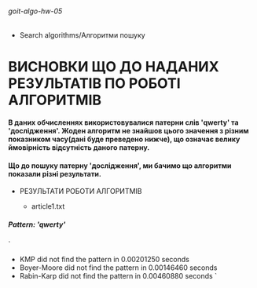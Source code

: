 ###### goit-algo-hw-05
 * Search algorithms/Алгоритми пошуку


# ВИСНОВКИ ЩО ДО НАДАНИХ РЕЗУЛЬТАТІВ ПО РОБОТІ АЛГОРИТМІВ


#### В даних обчисленнях використовувалися патерни слів 'qwerty' та 'дослідження'. Жоден алгоритм не знайшов цього значення з різним показником часу(дані буде преведено нижче), що означає велику ймовірність відсутність даного патерну.

#### Що до пошуку патерну 'дослідження', ми бачимо що алгоритми показали різні результати.

* РЕЗУЛЬТАТИ РОБОТИ АЛГОРИТМІВ

  - article1.txt

##### Pattern: 'qwerty'

`
 - KMP did not find the pattern in 0.00201250 seconds
 - Boyer-Moore did not find the pattern in 0.00146460 seconds
 - Rabin-Karp did not find the pattern in 0.00460880 seconds
`




